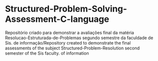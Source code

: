 # Structured-Problem-Solving-Assessment-C-language
Repositório criado para demonstrar a avaliações final da matéria Resolucao-Estruturada-de-Problemas segundo semestre da faculdade de Sis. de informação/Repository created to demonstrate the final assessments of the subject Structured-Problem-Resolution second semester of the Sis faculty. of information
